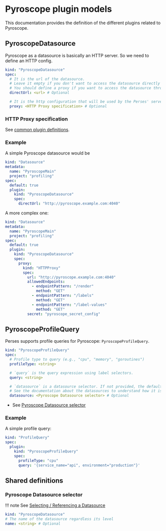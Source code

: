 # Pyroscope plugin models

This documentation provides the definition of the different plugins related to Pyroscope.

## PyroscopeDatasource

Pyroscope as a datasource is basically an HTTP server. So we need to define an HTTP config.

```yaml
kind: "PyroscopeDatasource"
spec:
  # It is the url of the datasource.
  # Leave it empty if you don't want to access the datasource directly from the UI.
  # You should define a proxy if you want to access the datasource through the Perses' server.
  directUrl: <url> # Optional

  # It is the http configuration that will be used by the Perses' server to redirect to the datasource any query sent by the UI.
  proxy: <HTTP Proxy specification> # Optional
```

### HTTP Proxy specification

See [common plugin definitions](https://perses.dev/perses/docs/plugins/common/#http-proxy-specification).

### Example

A simple Pyroscope datasource would be

```yaml
kind: "Datasource"
metadata:
  name: "PyroscopeMain"
  project: "profiling"
spec:
  default: true
  plugin:
    kind: "PyroscopeDatasource"
    spec:
      directUrl: "http://pyroscope.example.com:4040"
```

A more complex one:

```yaml
kind: "Datasource"
metadata:
  name: "PyroscopeMain"
  project: "profiling"
spec:
  default: true
  plugin:
    kind: "PyroscopeDatasource"
    spec:
      proxy:
        kind: "HTTPProxy"
        spec:
          url: "http://pyroscope.example.com:4040"
          allowedEndpoints:
            - endpointPattern: "/render"
              method: "GET"
            - endpointPattern: "/labels"
              method: "GET"
            - endpointPattern: "/label-values"
              method: "GET"
          secret: "pyroscope_secret_config"
```

## PyroscopeProfileQuery

Perses supports profile queries for Pyroscope: `PyroscopeProfileQuery`.

```yaml
kind: "PyroscopeProfileQuery"
spec:
  # Profile type to query (e.g., "cpu", "memory", "goroutines")
  profileType: <string>

  # `query` is the query expression using label selectors.
  query: <string>

  # `datasource` is a datasource selector. If not provided, the default PyroscopeDatasource is used.
  # See the documentation about the datasources to understand how it is selected.
  datasource: <Pyroscope Datasource selector> # Optional
```

- See [Pyroscope Datasource selector](#pyroscope-datasource-selector)

### Example

A simple profile query:

```yaml
kind: "ProfileQuery"
spec:
  plugin:
    kind: "PyroscopeProfileQuery"
    spec:
      profileType: "cpu"
      query: '{service_name="api", environment="production"}'
```

## Shared definitions

### Pyroscope Datasource selector

!!! note
    See [Selecting / Referencing a Datasource](https://github.com/perses/perses/blob/main/docs/api/datasource.md#selecting--referencing-a-datasource)

```yaml
kind: "PyroscopeDatasource"
# The name of the datasource regardless its level
name: <string> # Optional
```
